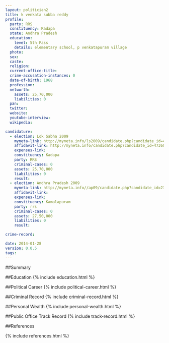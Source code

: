 ```yaml
---
layout: politician2
title: k venkata subba reddy
profile: 
  party: RRS
  constituency: Kadapa
  state: Andhra Pradesh
  education: 
    level: 5th Pass
    details: elementary school, p venkatapuram village
  photo: 
  sex: 
  caste: 
  religion: 
  current-office-title: 
  crime-accusation-instances: 0
  date-of-birth: 1968
  profession: 
  networth: 
    assets: 25,70,000
    liabilities: 0
  pan: 
  twitter: 
  website: 
  youtube-interview: 
  wikipedia: 

candidature: 
  - election: Lok Sabha 2009
    myneta-link: http://myneta.info/ls2009/candidate.php?candidate_id=4736
    affidavit-link: http://myneta.info/candidate.php?candidate_id=4736&scan=original
    expenses-link: 
    constituency: Kadapa 
    party: RRS
    criminal-cases: 0
    assets: 25,70,000
    liabilities: 0
    result:  
  - election: Andhra Pradesh 2009
    myneta-link: http://myneta.info//ap09/candidate.php?candidate_id=2350
    affidavit-link: 
    expenses-link: 
    constituency: Kamalapuram 
    party: rrs
    criminal-cases: 0
    assets: 27,50,000
    liabilities: 0
    result:  

crime-record: 

date: 2014-01-28
version: 0.0.5
tags: 
---
```

##Summary


##Education
{% include education.html %}


##Political Career
{% include political-career.html %}


##Criminal Record
{% include criminal-record.html %}


##Personal Wealth
{% include personal-wealth.html %}


##Public Office Track Record
{% include track-record.html %}


##References


{% include references.html %}